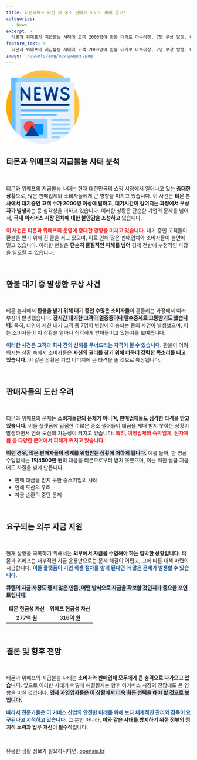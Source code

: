 ```yaml
---
title: 티몬위메프 파산 시 중소 판매자 도미노 피해 경고!
categories:
  - News
excerpt: >
  티몬과 위메프의 지급불능 사태에 고객 2000명이 환불 대기로 아수라장, 7명 부상 발생. 네이버와 카카오는 상품 노출 중단, 판매업체 연쇄 도산 우려가 가중되고 있다.
feature_text: >
  티몬과 위메프의 지급불능 사태에 고객 2000명이 환불 대기로 아수라장, 7명 부상 발생. 네이버와 카카오는 상품 노출 중단, 판매업체 연쇄 도산 우려가 가중되고 있다.
image: '/assets/img/newspaper.png'
---
```


<p><img src="/assets/img/newspaper.png" alt="kimp 속보" /></p>

<h2 data-ke-size="size26">티몬과 위메프의 지급불능 사태 분석</h2>

<p data-ke-size="size16">&nbsp;</p>

<p>티몬과 위메프의 지급불능 사태는 현재 대한민국의 쇼핑 시장에서 일어나고 있는 <strong>중대한 상황</strong>으로, 많은 판매업체와 소비자들에게 큰 영향을 미치고 있습니다. 이 사건은 <strong>티몬 본사에서 대기중인 고객 수가 2000명 이상에 달하고, 대기시간이 길어지는 과정에서 부상자가 발생</strong>하는 등 심각성을 더하고 있습니다. 이러한 상황은 단순한 기업의 문제를 넘어서, <strong>국내 이커머스 시장 전체에 대한 불안감을 조성하고</strong> 있습니다. </p>

<p><b><span style="color: #ee2323;">이 사건은 티몬과 위메프의 운영에 중대한 영향을 미치고 있습니다.</span></b> 대기 중인 고객들이 환불을 받기 위해 긴 줄을 서고 있으며, 이로 인해 많은 판매업체와 소비자들이 불안에 떨고 있습니다. 이러한 현실은 <strong>단순히 물질적인 피해를 넘어</strong> 경제 전반에 부정적인 파장을 일으킬 수 있습니다.</p>

<p data-ke-size="size16">&nbsp;</p>

<h2 data-ke-size="size26">환불 대기 중 발생한 부상 사건</h2>

<p data-ke-size="size16">&nbsp;</p>

<p>티몬 본사에서 <strong>환불을 받기 위해 대기 중인 수많은 소비자들</strong>이 흔들리는 과정에서 여러 부상이 발생했습니다. <b><span style="background-color: #21538527;">장시간 대기한 고객이 열중증이나 탈수증세로 고통받기도 했습니다.</span></b> 특히, 더위에 지친 대기 고객 중 7명이 병원에 이송되는 등의 사건이 발생했으며, 이는 소비자들이 이 상황을 얼마나 심각하게 받아들이고 있는지를 보여줍니다. </p>

<p><b><span style="color: #1a5490;">이러한 사건은 고객과 회사 간의 신뢰를 무너뜨리는 자극이 될 수 있습니다.</span></b> 환불이 어려워지는 상황 속에서 소비자들은 <strong>자신의 권리를 찾기 위해 더욱더 강력한 목소리를 내고 있습니다.</strong> 이 같은 상황은 기업 이미지에 큰 타격을 줄 것으로 예상됩니다. </p>

<p data-ke-size="size16">&nbsp;</p>

<h2 data-ke-size="size26">판매자들의 도산 우려</h2>

<p data-ke-size="size16">&nbsp;</p>

<p>티몬과 위메프의 문제는 <strong>소비자들만의 문제가 아니며, 판매업체들도 심각한 타격을 받고 있습니다.</strong> 이들 플랫폼에 입점한 수많은 중소 셀러들이 대금을 제때 받지 못하는 상황이 발생하면서 연쇄 도산의 가능성이 커지고 있습니다. <b><span style="color: #ee2323;">특히, 여행업체와 숙박업체, 전자제품 등 다양한 분야에서 피해가 커지고 있습니다.</span></b> </p>

<p><b><span style="background-color: #21538527;">이런 경우, 많은 판매자들이 생계를 위협받는 상황에 처하게 됩니다.</span></b> 예를 들어, 한 명품 수입업체는 <strong>1억4500만 원</strong>의 대금을 티몬으로부터 받지 못했으며, 이는 직원 월급 지급에도 차질을 빚게 만듭니다. </p>

<ul>
  <li>판매 대금을 받지 못한 중소기업의 사례</li>
  <li>연쇄 도산의 우려</li>
  <li>자금 순환의 중단 문제</li>
</ul>

<p data-ke-size="size16">&nbsp;</p>

<h2 data-ke-size="size26">요구되는 외부 자금 지원</h2>

<p data-ke-size="size16">&nbsp;</p>

<p>현재 상황을 극복하기 위해서는 <strong>외부에서 자금을 수혈해야 하는 절박한 상황입니다.</strong> 티몬과 위메프는 내부적인 자금 운용만으로는 문제 해결이 어렵고, 그에 따른 대책 마련이 시급합니다. <b><span style="color: #1a5490;">이들 플랫폼이 기업 회생 절차를 밟게 된다면 더 많은 문제가 발생할 수 있습니다.</span></b> </p>

<p><b><span style="background-color: #21538527;">큐텐의 자금 사정도 좋지 않은 만큼, 어떤 방식으로 자금을 확보할 것인지가 중요한 포인트입니다.</span></b></p>

<table style="width: 100%; border-collapse: collapse;">
  <tr>
    <td style="text-align: center; height: 17px;"><b>티몬 현금성 자산</b></td>
    <td style="text-align: center; height: 17px;"><b>위메프 현금성 자산</b></td>
  </tr>
  <tr>
    <td style="text-align: center; height: 17px;"><b>277억 원</b></td>
    <td style="text-align: center; height: 17px;"><b>316억 원</b></td>
  </tr>
</table>

<p data-ke-size="size16">&nbsp;</p>

<h2 data-ke-size="size26">결론 및 향후 전망</h2>

<p data-ke-size="size16">&nbsp;</p>

<p>티몬과 위메프의 지급불능 사태는 <strong>소비자와 판매업체 모두에게 큰 충격으로 다가오고 있습니다.</strong> 앞으로 이러한 사태가 어떻게 해결될지는 향후 이커머스 시장의 전망에도 큰 영향을 미칠 것입니다. <b><span style="background-color: #21538527;">영세 자영업자들은 이 상황에서 더욱 힘든 선택을 해야 할 것으로 보입니다.</span></b> </p>

<p><b><span style="color: #1a5490;">따라서 전문가들은 이 커머스 산업의 안전한 미래를 위해 보다 체계적인 관리와 감독이 요구된다고 지적하고 있습니다.</span></b> 그 뿐만 아니라, <strong>이와 같은 사태를 방지하기 위한 정부의 정치적 노력과 업무 개선이 필수적</strong>입니다. </p>

<p data-ke-size="size16">&nbsp;</p>
유용한 생활 정보가 필요하시다면, <a href="https://opensis.kr" rel="dofollow">opensis.kr</a>


